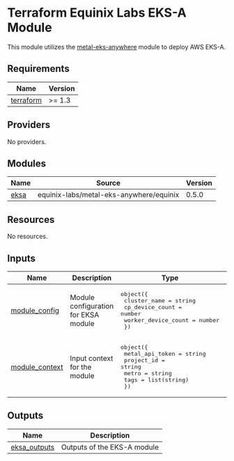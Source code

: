 # Terraform Equinix Labs EKS-A Module

This module utilizes the [metal-eks-anywhere](https://registry.terraform.io/modules/equinix-labs/metal-eks-anywhere/equinix/latest) module to deploy AWS EKS-A.

<!-- BEGIN_TF_DOCS -->
## Requirements

| Name | Version |
|------|---------|
| <a name="requirement_terraform"></a> [terraform](#requirement\_terraform) | >= 1.3 |

## Providers

No providers.

## Modules

| Name | Source | Version |
|------|--------|---------|
| <a name="module_eksa"></a> [eksa](#module\_eksa) | equinix-labs/metal-eks-anywhere/equinix | 0.5.0 |

## Resources

No resources.

## Inputs

| Name | Description | Type | Default | Required |
|------|-------------|------|---------|:--------:|
| <a name="input_module_config"></a> [module\_config](#input\_module\_config) | Module configuration for EKSA module | <pre>object({<br>    cluster_name        = string<br>    cp_device_count     = number<br>    worker_device_count = number<br>  })</pre> | <pre>{<br>  "cluster_name": "eksa-workshop-cluster",<br>  "cp_device_count": 1,<br>  "worker_device_count": 1<br>}</pre> | no |
| <a name="input_module_context"></a> [module\_context](#input\_module\_context) | Input context for the module | <pre>object({<br>    metal_api_token = string<br>    project_id      = string<br>    metro           = string<br>    tags            = list(string)<br>  })</pre> | n/a | yes |

## Outputs

| Name | Description |
|------|-------------|
| <a name="output_eksa_outputs"></a> [eksa\_outputs](#output\_eksa\_outputs) | Outputs of the EKS-A module |
<!-- END_TF_DOCS -->
